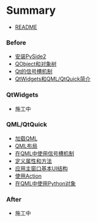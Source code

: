 # Summary
* [README](README.md)  

### Before
* [安装PySide2](./note/basic/00.install_pyside2.md)
* [QObject和对象树](./note/basic/01.object_tree.md)
* [Qt的信号槽机制](./note/basic/02.signal_and_slot.md)
* [QtWidgets和QML/QtQuick简介](./note/basic/03.widgets_and_qml.md)

### QtWidgets
* 施工中

### QML/QtQuick
* [加载QML](./note/qml/00.qml_app_engine.md)
* [QML布局](./note/qml/01.qml_layout.md)
* [在QML中使用信号槽机制](./note/qml/02.qml_signal_and_slot.md)
* [定义属性和方法](./note/qml/03.property_and_method.md)
* [应用主窗口基本UI结构](./note/qml/04.application_window.md)
* [使用Action](./note/qml/05.action.md)
* [在QML中使用Python对象](./note/qml/06.python_object.md)

### After
* 施工中